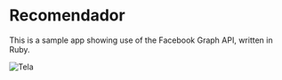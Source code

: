 Recomendador
=======================

This is a sample app showing use of the Facebook Graph API, written in Ruby.


![Tela](http://example.com/images/logo.png)
